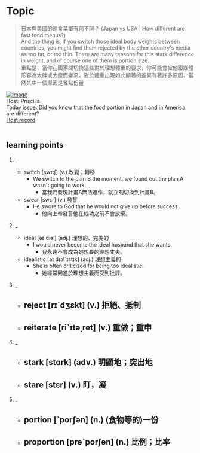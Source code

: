 # Topic

> 日本與美國的速食菜單有何不同？ (Japan vs USA | How different are fast food menus?) <br>
> And the thing is, if you switch those ideal body weights between countries, you might find them rejected by the other country's media as too fat, or too thin. There are many reasons for this stark difference in weight, and of course one of them is portion size.  <br>
> 重點是，當你在國家間切換這些對於理想體重的要求，你可能會被他國媒體形容為太胖或太瘦而嫌棄，對於體重出現如此顯著的差異有著許多原因，當然其中一個原因是餐點份量 <br>

[![Image](https://cdn.voicetube.com/assets/thumbnails/ZW4jOlyj-sM.jpg)](https://www.youtube.com/embed/ZW4jOlyj-sM?rel=0&showinfo=0&cc_load_policy=0&controls=1&autoplay=1&iv_load_policy=3&playsinline=1&wmode=transparent&start=73&end=90&enablejsapi=1&origin=https://tw.voicetube.com&widgetid=1)<br>
Host: Priscilla
<br>Today issue: Did you know that the food portion in Japan and in America are different?
<br>
[Host record](https://cdn.voicetube.com/tmp/everyday_records/priscilla.huang/2511.mp3)
<br><br>
## learning points
1. _
	* switch [swɪtʃ] (v.) 改變；轉移
        - We switch to the plan B the moment, we found out the plan A wasn't going to work.
            + 當我們發現計畫A無法運作，就立刻切換到計畫B。
	* swear [swɛr] (v.) 發誓
        - He swore to God that he would not give up before success .
            + 他向上帝發誓他在成功之前不會放棄。

2. _
	* ideal [aɪˋdiəl] (adj.) 理想的、完美的
        - I would never become the ideal husband that she wants.
            + 我永遠不會成為她想要的理想丈夫。
	* idealistic [aɪ͵dɪəlˋɪstɪk] (adj.) 理想主義的
        - She is often criticized for being too idealistic.
            + 她經常因過於理想主義而受到批評。

3. _
	* reject [rɪˋdʒɛkt] (v.) 拒絕、抵制
        -
	* reiterate [riˋɪtə͵ret] (v.) 重做；重申
        -

4. _
	* stark [stɑrk] (adv.) 明顯地；突出地
        -
	* stare [stɛr] (v.) 盯，凝
        -

5. _
	* portion [ˋporʃən] (n.) (食物等的)一份
        -
	* proportion [prəˋporʃən] (n.) 比例；比率
        -
